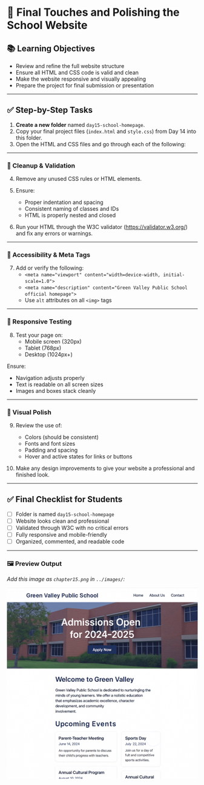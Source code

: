 # 📘 Final Touches and Polishing the School Website

## 📚 Learning Objectives
- Review and refine the full website structure
- Ensure all HTML and CSS code is valid and clean
- Make the website responsive and visually appealing
- Prepare the project for final submission or presentation

---

## ✅ Step-by-Step Tasks

1. **Create a new folder** named `day15-school-homepage`.
2. Copy your final project files (`index.html` and `style.css`) from Day 14 into this folder.
3. Open the HTML and CSS files and go through each of the following:

---

### 🔹 Cleanup & Validation

4. Remove any unused CSS rules or HTML elements.
5. Ensure:
   - Proper indentation and spacing
   - Consistent naming of classes and IDs
   - HTML is properly nested and closed

6. Run your HTML through the W3C validator (https://validator.w3.org/) and fix any errors or warnings.

---

### 🔹 Accessibility & Meta Tags

7. Add or verify the following:
   - `<meta name="viewport" content="width=device-width, initial-scale=1.0">`
   - `<meta name="description" content="Green Valley Public School official homepage">`
   - Use `alt` attributes on all `<img>` tags

---

### 🔹 Responsive Testing

8. Test your page on:
   - Mobile screen (320px)
   - Tablet (768px)
   - Desktop (1024px+)

Ensure:
   - Navigation adjusts properly
   - Text is readable on all screen sizes
   - Images and boxes stack cleanly

---

### 🔹 Visual Polish

9. Review the use of:
   - Colors (should be consistent)
   - Fonts and font sizes
   - Padding and spacing
   - Hover and active states for links or buttons

10. Make any design improvements to give your website a professional and finished look.

---

## ✅ Final Checklist for Students

- [ ] Folder is named `day15-school-homepage`
- [ ] Website looks clean and professional
- [ ] Validated through W3C with no critical errors
- [ ] Fully responsive and mobile-friendly
- [ ] Organized, commented, and readable code

---

### 🖼️ Preview Output

*Add this image as `chapter15.png` in `../images/`:*

![chapter15](../images/chapter15.png)
